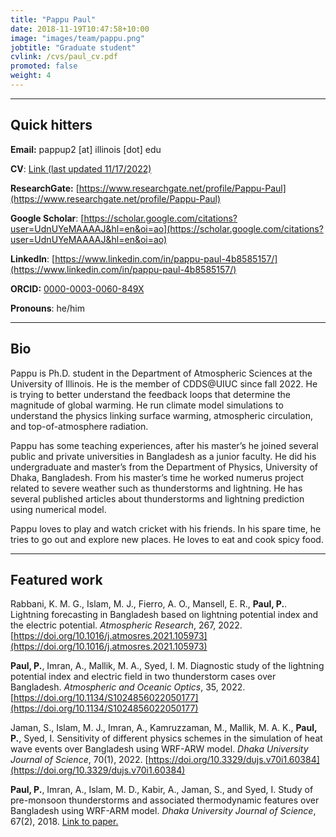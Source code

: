```yaml
---
title: "Pappu Paul"
date: 2018-11-19T10:47:58+10:00
image: "images/team/pappu.png"
jobtitle: "Graduate student"
cvlink: /cvs/paul_cv.pdf
promoted: false
weight: 4
---
```


---
## Quick hitters

**Email:** pappup2 [at] illinois [dot] edu 

**CV**: [Link (last updated 11/17/2022)](/cvs/paul_cv.pdf)

**ResearchGate:** [https://www.researchgate.net/profile/Pappu-Paul](https://www.researchgate.net/profile/Pappu-Paul)

**Google Scholar**: [https://scholar.google.com/citations?user=UdnUYeMAAAAJ&hl=en&oi=ao](https://scholar.google.com/citations?user=UdnUYeMAAAAJ&hl=en&oi=ao)

**LinkedIn**: [https://www.linkedin.com/in/pappu-paul-4b8585157/](https://www.linkedin.com/in/pappu-paul-4b8585157/)

**ORCID:** [0000-0003-0060-849X](https://orcid.org/0000-0003-0060-849X)

**Pronouns**: he/him

---
## Bio
Pappu is Ph.D. student in the Department of Atmospheric Sciences at the University of Illinois. He is the member of CDDS@UIUC since fall 2022. He is trying to better understand the feedback loops that determine the magnitude of global warming. He run climate model simulations to understand the physics linking surface warming, atmospheric circulation, and top-of-atmosphere radiation.

Pappu has some teaching experiences, after his master’s he joined several public and private universities in Bangladesh as a junior faculty. He did his undergraduate and master’s from the Department of Physics, University of Dhaka, Bangladesh. From his master’s time he worked numerus project related to severe weather such as thunderstorms and lightning. He has several published articles about thunderstorms and lightning prediction using numerical model.

Pappu loves to play and watch cricket with his friends. In his spare time, he tries to go out and explore new places. He loves to eat and cook spicy food. 

---
## Featured work
Rabbani, K. M. G., Islam, M. J., Fierro, A. O., Mansell, E. R., **Paul, P.**. Lightning forecasting in Bangladesh based on lightning potential index and the electric potential. *Atmospheric Research*, 267, 2022. [https://doi.org/10.1016/j.atmosres.2021.105973](https://doi.org/10.1016/j.atmosres.2021.105973)

**Paul, P.**, Imran, A., Mallik, M. A., Syed, I. M. Diagnostic study of the lightning potential index and electric field in two thunderstorm cases over Bangladesh. *Atmospheric and Oceanic Optics*, 35, 2022. [https://doi.org/10.1134/S1024856022050177](https://doi.org/10.1134/S1024856022050177)

Jaman, S., Islam, M. J., Imran, A., Kamruzzaman, M., Mallik, M. A. K., **Paul, P.**, Syed, I. Sensitivity of different physics schemes in the simulation of heat wave events over Bangladesh using WRF-ARW model. *Dhaka University Journal of Science*, 70(1), 2022. [https://doi.org/10.3329/dujs.v70i1.60384](https://doi.org/10.3329/dujs.v70i1.60384)

**Paul, P.**, Imran, A., Islam, M. D., Kabir, A., Jaman, S., and Syed, I. Study of pre-monsoon thunderstorms and associated thermodynamic features over Bangladesh using WRF-ARM model. *Dhaka University Journal of Science*, 67(2), 2018. [Link to paper.](http://journal.library.du.ac.bd/index.php?journal=dujs&page=article&op=view&path%5B%5D=2232)
